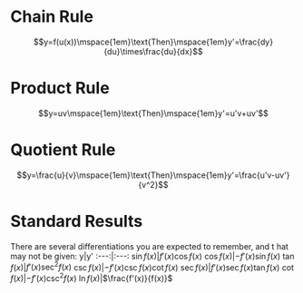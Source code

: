 # Chain Rule
$$y=f(u(x))\mspace{1em}\text{Then}\mspace{1em}y'=\frac{dy}{du}\times\frac{du}{dx}$$
# Product Rule
$$y=uv\mspace{1em}\text{Then}\mspace{1em}y'=u'v+uv'$$
# Quotient Rule
$$y=\frac{u}{v}\mspace{1em}\text{Then}\mspace{1em}y'=\frac{u'v-uv'}{v^2}$$
# Standard Results
There are several differentiations you are expected to remember, and t hat may not be given:
y|y'
:---:|:---:
$\sin{f(x)}$|$f'(x)\cos{f(x)}$
$\cos{f(x)}$|$-f'(x)\sin{f(x)}$
$\tan{f(x)}$|$f'(x)\sec^2{f(x)}$
$\csc{f(x)}$|$-f'(x)\csc{f(x)}\cot{f(x)}$
$\sec{f(x)}$|$f'(x)\sec{f(x)}\tan{f(x)}$
$\cot{f(x)}$|$-f'(x)\csc^2{f(x)}$
$\ln{f(x)}$|$\frac{f'(x)}{f(x)}$
